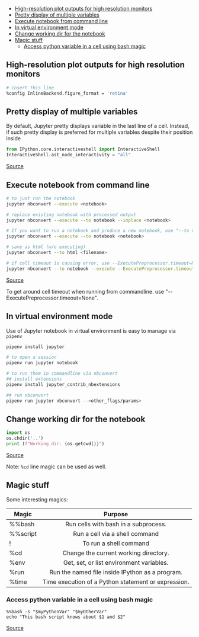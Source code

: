 - [High-resolution plot outputs for high resolution monitors](#high-resolution-plot-outputs-for-high-resolution-monitors)
- [Pretty display of multiple variables](#pretty-display-of-multiple-variables)
- [Execute notebook from command line](#execute-notebook-from-command-line)
- [In virtual environment mode](#in-virtual-environment-mode)
- [Change working dir for the notebook](#change-working-dir-for-the-notebook)
- [Magic stuff](#magic-stuff)
  - [Access python variable in a cell using bash magic](#access-python-variable-in-a-cell-using-bash-magic)


## High-resolution plot outputs for high resolution monitors

```sh
# insert this line
%config InlineBackend.figure_format = 'retina'
```


## Pretty display of multiple variables

By default, Jupyter pretty displays variable in the last line of a cell. Instead, if such pretty display is preferred for multiple variables despite their position inside

```py
from IPython.core.interactiveshell import InteractiveShell
InteractiveShell.ast_node_interactivity = "all"
```

[Source](https://www.dataquest.io/blog/jupyter-notebook-tips-tricks-shortcuts/)


## Execute notebook from command line

```sh
# to just run the notebook
jupyter nbconvert --execute <notebook>

# replace existing notebook with processed output
jupyter nbconvert --execute --to notebook --inplace <notebook>

# If you want to run a notebook and produce a new notebook, use "--to notebook"
jupyter nbconvert --execute --to notebook <notebook>

# save as html (w/o executing)
jupyter nbconvert --to html <filename>

# if cell timeout is causing error, use --ExecutePreprocessor.timeout=None
jupyter nbconvert --to notebook --execute --ExecutePreprocessor.timeout=None --inplace <filename>
```

[Source](https://stackoverflow.com/a/35572827/3998252)

To get around cell timeout when running from commandline. use "--ExecutePreprocessor.timeout=None".


## In virtual environment mode

Use of Jupyter notebook in virtual environment is easy to manage via `pipenv`

```sh
pipenv install jupyter

# to open a session
pipenv run jupyter notebook

# to run them in commandline via nbconvert
## install extensions
pipenv install jupyter_contrib_nbextensions

## run nbconvert
pipenv run jupyter nbconvert --<other_flags/params>
```


## Change working dir for the notebook

```py
import os
os.chdir('..')
print (f"Working dir: {os.getcwd()}")
```

[Source](https://stackoverflow.com/a/35665295/3998252)

Note: `%cd` line magic can be used as well.

## Magic stuff

Some interesting magics:

| Magic    |                       Purpose                       |
| -------- | :-------------------------------------------------: |
| %%bash   |        Run cells with bash in a subprocess.         |
| %%script |           Run a cell via a shell command            |
| !      |        To run a shell command        |
| %cd      |        Change the current working directory.        |
| %env     |      Get, set, or list environment variables.       |
| %run     |   Run the named file inside IPython as a program.   |
| %time    | Time execution of a Python statement or expression. |


### Access python variable in a cell using bash magic

```
%%bash -s "$myPythonVar" "$myOtherVar"
echo "This bash script knows about $1 and $2"
```

[Source](https://stackoverflow.com/a/19674648/3998252)

